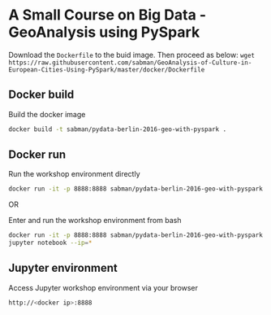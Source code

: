 # A Small Course on Big Data - GeoAnalysis using PySpark

Download the `Dockerfile` to the buid image. Then proceed as below:
`wget https://raw.githubusercontent.com/sabman/GeoAnalysis-of-Culture-in-European-Cities-Using-PySpark/master/docker/Dockerfile`

## Docker build
Build the docker image
```sh
docker build -t sabman/pydata-berlin-2016-geo-with-pyspark .
```

## Docker run

Run the workshop environment directly
```sh
docker run -it -p 8888:8888 sabman/pydata-berlin-2016-geo-with-pyspark
```

OR

Enter and run the workshop environment from bash
```sh
docker run -it -p 8888:8888 sabman/pydata-berlin-2016-geo-with-pyspark bash
jupyter notebook --ip=*
```

## Jupyter environment
Access Jupyter workshop environment via your browser
```sh
http://<docker ip>:8888
```
